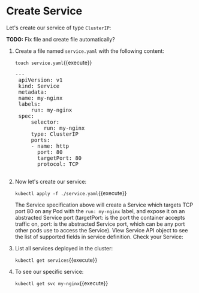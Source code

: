 # Create Service

Let's create our service of type `ClusterIP`: 

**TODO:** Fix file and create file automatically?

1. Create a file named `service.yaml` with the following content:
    
    `touch service.yaml`{{execute}}

    <pre class="file" data-filename="service.yaml" data-target="replace">---
    apiVersion: v1
    kind: Service
    metadata:
    name: my-nginx
    labels:
        run: my-nginx
    spec:
        selector:
            run: my-nginx
        type: ClusterIP
        ports:
        - name: http
          port: 80
          targetPort: 80
          protocol: TCP
    </pre>

2. Now let's create our service:

    `kubectl apply -f ./service.yaml`{{execute}}

    The Service specification above will create a Service which targets TCP port 80 on any Pod with the `run: my-nginx` label, and expose it on an abstracted Service port (targetPort: is the port the container accepts traffic on, port: is the abstracted Service port, which can be any port other pods use to access the Service). View Service API object to see the list of supported fields in service definition. Check your Service:


3. List all services deployed in the cluster:

    `kubectl get services`{{execute}}

4. To see our specific service:

    `kubectl get svc my-nginx`{{execute}}